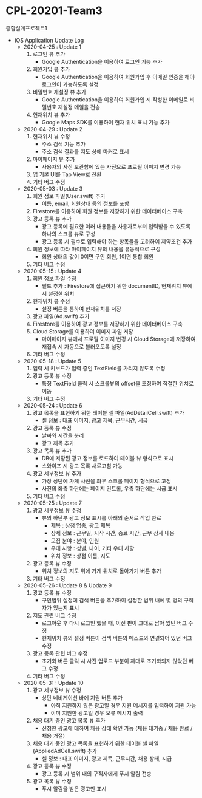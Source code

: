 # CPL-20201-Team3
종합설계프로젝트1

* iOS Application Update Log
  * 2020-04-25 : Update 1
    1. 로그인 뷰 추가
        * Google Authentication을 이용하여 로그인 기능 추가
    2. 회원가입 뷰 추가
        * Google Authentication을 이용하여 회원가입 후 이메일 인증을 해야 로그인이 가능하도록 설정
    3. 비밀번호 재설정 뷰 추가
        * Google Authentication을 이용하여 회원가입 시 작성한 이메일로 비밀번호 재설정 메일을 전송
    4. 현재위치 뷰 추가
        * Google Maps SDK를 이용하여 현재 위치 표시 기능 추가
  * 2020-04-29 : Update 2
    1. 현재위치 뷰 수정
        * 주소 검색 기능 추가
        * 주소 검색 결과를 지도 상에 마커로 표시
    2. 마이페이지 뷰 추가
        * 사용자의 사진 보관함에 있는 사진으로 프로필 이미지 변경 가능
    3. 앱 기본 UI를 Tap View로 전환
    4. 기타 버그 수정
  * 2020-05-03 : Update 3
    1. 회원 정보 파일(User.swift) 추가
        * 이름, email, 회원상태 등의 정보를 포함
    2. Firestore를 이용하여 회원 정보를 저장하기 위한 데이터베이스 구축
    3. 광고 등록 뷰 추가
        * 광고 등록에 필요한 여러 내용들을 사용자로부터 입력받을 수 있도록 하나의 스크롤 뷰로 구성
        * 광고 등록 시 필수로 입력해야 하는 항목들을 고려하여 제약조건 추가
    4. 회원 정보에 따라 마이페이지 뷰의 내용을 유동적으로 구성
        * 회원 상태의 값이 0이면 구인 회원, 1이면 통합 회원
    5. 기타 버그 수정
  * 2020-05-15 : Update 4
    1. 회원 정보 파일 수정
        * 필드 추가 : Firestore에 접근하기 위한 documentID, 현재위치 뷰에서 설정한 위치
    2. 현재위치 뷰 수정
        * 설정 버튼을 통하여 현재위치를 저장
    3. 광고 파일(Ad.swift) 추가
    4. Firestore를 이용하여 광고 정보를 저장하기 위한 데이터베이스 구축
    5. Cloud Storage를 이용하여 이미지 파일 저장
        * 마이페이지 뷰에서 프로필 이미지 변경 시 Cloud Storage에 저장하여 재접속 시 자동으로 불러오도록 설정
    6. 기타 버그 수정
  * 2020-05-18 : Update 5
    1. 입력 시 키보드가 입력 중인 TextField를 가리지 않도록 수정
    2. 광고 등록 뷰 수정
        * 특정 TextField 클릭 시 스크롤뷰의 offset을 조정하여 적절한 위치로 이동
    3. 기타 버그 수정
  * 2020-05-24 : Update 6
    1. 광고 목록을 표현하기 위한 테이블 셀 파일(AdDetailCell.swift) 추가
        * 셀 정보 : 대표 이미지, 광고 제목, 근무시간, 시급
    2. 광고 등록 뷰 수정
        * 날짜와 시간을 분리
        * 광고 제목 추가
    3. 광고 목록 뷰 추가
        * DB에 저장된 광고 정보를 로드하여 테이블 뷰 형식으로 표시
        * 스와이프 시 광고 목록 새로고침 가능
    4. 광고 세부정보 뷰 추가
        * 가장 상단에 가게 사진을 좌우 스크롤 페이지 형식으로 고정
        * 사진의 좌측 하단에는 페이지 컨트롤, 우측 하단에는 시급 표시
    5. 기타 버그 수정
  * 2020-05-25 : Update 7
    1. 광고 세부정보 뷰 수정
        * 뷰의 하단부 광고 정보 표시를 아래의 순서로 작업 완료
          * 제목 : 상점 업종, 광고 제목
          * 상세 정보 : 근무일, 시작 시간, 종료 시간, 근무 상세 내용
          * 모집 분야 : 분야, 인원
          * 우대 사항 : 성별, 나이, 기타 우대 사항
          * 위치 정보 : 상점 이름, 지도
    2. 광고 등록 뷰 수정
        * 위치 정보의 지도 위에 가게 위치로 돌아가기 버튼 추가
    3. 기타 버그 수정
  * 2020-05-26 : Update 8 & Update 9
    1. 광고 등록 뷰 수정
        * 구인범위 설정에 검색 버튼을 추가하여 설정한 범위 내에 몇 명의 구직자가 있는지 표시
    2. 지도 관련 버그 수정
        * 로그아웃 후 다시 로그인 했을 때, 이전 핀이 그대로 남아 있던 버그 수정
        * 현재위치 뷰의 설정 버튼이 검색 버튼의 메소드와 연결되어 있던 버그 수정
    3. 광고 등록 관련 버그 수정
        * 초기화 버튼 클릭 시 사진 업로드 부분이 제대로 초기화되지 않았던 버그 수정
    4. 기타 버그 수정
  * 2020-05-31 : Update 10
    1. 광고 세부정보 뷰 수정
        * 상단 네비게이션 바에 지원 버튼 추가
          * 아직 지원하지 않은 광고일 경우 지원 메시지를 입력하여 지원 가능
          * 이미 지원한 광고일 경우 오류 메시지 출력
    2. 채용 대기 중인 광고 목록 뷰 추가
        * 신청한 광고에 대하여 채용 상태 확인 가능 (채용 대기중 / 채용 완료 / 채용 거절)
    3. 채용 대기 중인 광고 목록을 표현하기 위한 테이블 셀 파일(AppliedAdCell.swift) 추가
        * 셀 정보 : 대표 이미지, 광고 제목, 근무시간, 채용 상태, 시급
    4. 광고 등록 뷰 수정
        * 광고 등록 시 범위 내의 구직자에게 푸시 알림 전송
    5. 광고 목록 뷰 수정
        * 푸시 알림을 받은 광고만 표시
